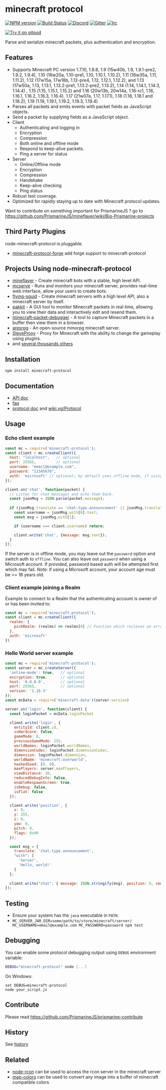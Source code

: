 # minecraft protocol
[![NPM version](https://img.shields.io/npm/v/minecraft-protocol.svg)](https://www.npmjs.com/package/minecraft-protocol)
[![Build Status](https://github.com/PrismarineJS/node-minecraft-protocol/workflows/CI/badge.svg)](https://github.com/PrismarineJS/node-minecraft-protocol/actions?query=workflow%3A%22CI%22)
[![Discord](https://img.shields.io/badge/chat-on%20discord-brightgreen.svg)](https://discord.gg/GsEFRM8)
[![Gitter](https://img.shields.io/badge/chat-on%20gitter-brightgreen.svg)](https://gitter.im/PrismarineJS/general)
[![Irc](https://img.shields.io/badge/chat-on%20irc-brightgreen.svg)](https://irc.gitter.im/)

[![Try it on gitpod](https://img.shields.io/badge/try-on%20gitpod-brightgreen.svg)](https://gitpod.io/#https://github.com/PrismarineJS/node-minecraft-protocol)

Parse and serialize minecraft packets, plus authentication and encryption.

## Features

 * Supports Minecraft PC version 1.7.10, 1.8.8, 1.9 (15w40b, 1.9, 1.9.1-pre2, 1.9.2, 1.9.4),
  1.10 (16w20a, 1.10-pre1, 1.10, 1.10.1, 1.10.2), 1.11 (16w35a, 1.11, 1.11.2), 1.12 (17w15a, 17w18b, 1.12-pre4, 1.12, 1.12.1, 1.12.2), and 1.13 (17w50a, 1.13, 1.13.1, 1.13.2-pre1, 1.13.2-pre2, 1.13.2), 1.14 (1.14, 1.14.1, 1.14.3, 1.14.4)
  , 1.15 (1.15, 1.15.1, 1.15.2) and 1.16 (20w13b, 20w14a, 1.16-rc1, 1.16, 1.16.1, 1.16.2, 1.16.3, 1.16.4), 1.17 (21w07a, 1.17, 1.17.1), 1.18 (1.18, 1.18.1 and 1.18.2), 1.19 (1.19, 1.19.1, 1.19.2, 1.19.3, 1.19.4)
 * Parses all packets and emits events with packet fields as JavaScript
   objects.
 * Send a packet by supplying fields as a JavaScript object.
 * Client
   - Authenticating and logging in
   - Encryption
   - Compression
   - Both online and offline mode
   - Respond to keep-alive packets.
   - Ping a server for status
 * Server
   - Online/Offline mode
   - Encryption
   - Compression
   - Handshake
   - Keep-alive checking
   - Ping status
 * Robust test coverage.
 * Optimized for rapidly staying up to date with Minecraft protocol updates.
 
Want to contribute on something important for PrismarineJS ? go to https://github.com/PrismarineJS/mineflayer/wiki/Big-Prismarine-projects

## Third Party Plugins

node-minecraft-protocol is pluggable.

* [minecraft-protocol-forge](https://github.com/PrismarineJS/node-minecraft-protocol-forge) add forge support to minecraft-protocol

## Projects Using node-minecraft-protocol

 * [mineflayer](https://github.com/PrismarineJS/mineflayer/) - Create minecraft
   bots with a stable, high level API.
 * [mcserve](https://github.com/andrewrk/mcserve) - Runs and monitors your
   minecraft server, provides real-time web interface, allow your users to
   create bots.
 * [flying-squid](https://github.com/PrismarineJS/flying-squid) - Create minecraft
   servers with a high level API, also a minecraft server by itself.
 * [pakkit](https://github.com/Heath123/pakkit) - A GUI tool to monitor Minecraft packets in real time, allowing you to view their data and interactively edit and resend them.
 * [minecraft-packet-debugger](https://github.com/wvffle/minecraft-packet-debugger) - A tool to capture Minecraft packets in a buffer then view them in a browser.
 * [aresrpg](https://github.com/aresrpg/aresrpg) - An open-source mmorpg minecraft server.
 * [SteveProxy](https://github.com/SteveProxy/proxy) - Proxy for Minecraft with the ability to change the gameplay using plugins.
 * and [several thousands others](https://github.com/PrismarineJS/node-minecraft-protocol/network/dependents?package_id=UGFja2FnZS0xODEzMDk0OQ%3D%3D)

## Installation

`npm install minecraft-protocol`

## Documentation

* [API doc](API.md)
* [faq](FAQ.md)
* [protocol doc](https://minecraft-data.prismarine.js.org/?d=protocol) and [wiki.vg/Protocol](https://wiki.vg/Protocol)

## Usage

### Echo client example

```js
const mc = require('minecraft-protocol');
const client = mc.createClient({
  host: "localhost",   // optional
  port: 25565,         // optional
  username: "email@example.com",
  password: "12345678",
  auth: 'microsoft' // optional; by default uses offline mode, if using a microsoft account, set to 'microsoft'
});

client.on('chat', function(packet) {
  // Listen for chat messages and echo them back.
  const jsonMsg = JSON.parse(packet.message);
  
  if (jsonMsg.translate == 'chat.type.announcement' || jsonMsg.translate == 'chat.type.text') {
    const username = jsonMsg.with[0].text;
    const msg = jsonMsg.with[1];

    if (username === client.username) return;

    client.write('chat', {message: msg.text});
  }
});
```

If the server is in offline mode, you may leave out the `password` option and switch auth to `offline`.
You can also leave out `password` when using a Microsoft account. If provided, password based auth will be attempted first which may fail. *Note:* if using a Microsoft account, your account age must be >= 18 years old.

### Client example joining a Realm

Example to connect to a Realm that the authenticating account is owner of or has been invited to:

```js
const mc = require('minecraft-protocol');
const client = mc.createClient({
  realms: {
    pickRealm: (realms) => realms[0] // Function which recieves an array of joined/owned Realms and must return a single Realm. Can be async
  },
  auth: 'microsoft'
})
```

### Hello World server example

```js
const mc = require('minecraft-protocol');
const server = mc.createServer({
  'online-mode': true,   // optional
  encryption: true,      // optional
  host: '0.0.0.0',       // optional
  port: 25565,           // optional
  version: '1.16.3'
});
const mcData = require('minecraft-data')(server.version)

server.on('login', function(client) {
  const loginPacket = mcData.loginPacket

  client.write('login', {
    entityId: client.id,
    isHardcore: false,
    gameMode: 0,
    previousGameMode: 255,
    worldNames: loginPacket.worldNames,
    dimensionCodec: loginPacket.dimensionCodec,
    dimension: loginPacket.dimension,
    worldName: 'minecraft:overworld',
    hashedSeed: [0, 0],
    maxPlayers: server.maxPlayers,
    viewDistance: 10,
    reducedDebugInfo: false,
    enableRespawnScreen: true,
    isDebug: false,
    isFlat: false
  });

  client.write('position', {
    x: 0,
    y: 255,
    z: 0,
    yaw: 0,
    pitch: 0,
    flags: 0x00
  });

  const msg = {
    translate: 'chat.type.announcement',
    "with": [
      'Server',
      'Hello, world!'
    ]
  };
  
  client.write("chat", { message: JSON.stringify(msg), position: 0, sender: '0' });
});
```

## Testing

* Ensure your system has the `java` executable in `PATH`.
* `MC_SERVER_JAR_DIR=some/path/to/store/minecraft/server/ MC_USERNAME=email@example.com MC_PASSWORD=password npm test`

## Debugging

You can enable some protocol debugging output using `DEBUG` environment variable:

```bash
DEBUG="minecraft-protocol" node [...]
```

On Windows:
```
set DEBUG=minecraft-protocol
node your_script.js
```

## Contribute

Please read https://github.com/PrismarineJS/prismarine-contribute

## History

See [history](HISTORY.md)

## Related

* [node-rcon](https://github.com/pushrax/node-rcon) can be used to access the rcon server in the minecraft server
* [map-colors][aresmapcolor] can be used to convert any image into a buffer of minecraft compatible colors

[aresmapcolor]: https://github.com/AresRPG/aresrpg-map-colors

